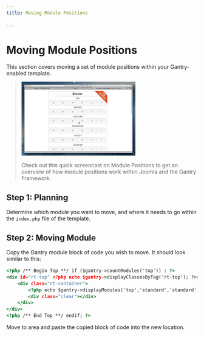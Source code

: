 ```yaml
---
title: Moving Module Positions

---
```


Moving Module Positions
=======================
This section covers moving a set of module positions within your Gantry-enabled template.

> [![](../assets/g4-module-positions.jpg)](http://youtube.com/embed/snZSUSWMnpM)
>
> Check out this quick screencast on Module Positions to get an overview of how module positions work within Joomla and the Gantry Framework.


Step 1: Planning
----------------
Determine which module you want to move, and where it needs to go within the `index.php` file of the template.


Step 2: Moving Module
---------------------
Copy the Gantry module block of code you wish to move. It should look similar to this:

~~~ .html
<?php /** Begin Top **/ if ($gantry->countModules('top')) : ?>
<div id="rt-top" <?php echo $gantry->displayClassesByTag('rt-top'); ?>>
    <div class="rt-container">
        <?php echo $gantry->displayModules('top','standard','standard'); ?>
        <div class="clear"></div>
    </div>
</div>
<?php /** End Top **/ endif; ?>
~~~

Move to area and paste the copied block of code into the new location.
